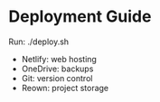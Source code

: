 # Deployment Guide
Run: ./deploy.sh
- Netlify: web hosting
- OneDrive: backups  
- Git: version control
- Reown: project storage
